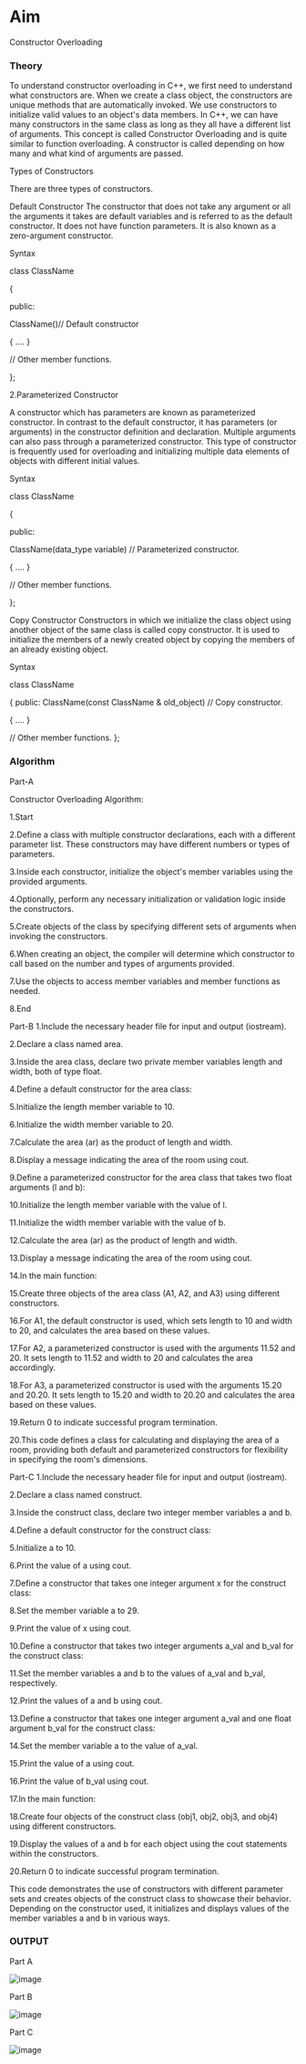 # Aim
Constructor Overloading

### Theory

To understand constructor overloading in C++, we first need to understand what constructors are. When we create a class object, the constructors are unique methods that are automatically invoked. We use constructors to initialize valid values to an object's data members. In C++, we can have many constructors in the same class as long as they all have a different list of arguments. This concept is called Constructor Overloading and is quite similar to function overloading. A constructor is called depending on how many and what kind of arguments are passed.

Types of Constructors

There are three types of constructors.

Default Constructor
The constructor that does not take any argument or all the arguments it takes are default variables and is referred to as the default constructor. It does not have function parameters. It is also known as a zero-argument constructor.

Syntax

class ClassName

{

public:

ClassName()// Default constructor

{ .... }

// Other member functions.

};

2.Parameterized Constructor

A constructor which has parameters are known as parameterized constructor. In contrast to the default constructor, it has parameters (or arguments) in the constructor definition and declaration. Multiple arguments can also pass through a parameterized constructor. This type of constructor is frequently used for overloading and initializing multiple data elements of objects with different initial values.

Syntax

class ClassName

{

public:

ClassName(data_type variable) // Parameterized constructor.

{ .... }

// Other member functions.

};

Copy Constructor
Constructors in which we initialize the class object using another object of the same class is called copy constructor. It is used to initialize the members of a newly created object by copying the members of an already existing object.

Syntax

class ClassName

{ public: ClassName(const ClassName & old_object) // Copy constructor.

{
    ....
}

// Other member functions.
};

### Algorithm

Part-A

Constructor Overloading Algorithm:

1.Start

2.Define a class with multiple constructor declarations, each with a different parameter list. These constructors may have different numbers or types of parameters.

3.Inside each constructor, initialize the object's member variables using the provided arguments.

4.Optionally, perform any necessary initialization or validation logic inside the constructors.

5.Create objects of the class by specifying different sets of arguments when invoking the constructors.

6.When creating an object, the compiler will determine which constructor to call based on the number and types of arguments provided.

7.Use the objects to access member variables and member functions as needed.

8.End

Part-B
1.Include the necessary header file for input and output (iostream).

2.Declare a class named area.

3.Inside the area class, declare two private member variables length and width, both of type float.

4.Define a default constructor for the area class:

5.Initialize the length member variable to 10.

6.Initialize the width member variable to 20.

7.Calculate the area (ar) as the product of length and width.

8.Display a message indicating the area of the room using cout.

9.Define a parameterized constructor for the area class that takes two float arguments (l and b):

10.Initialize the length member variable with the value of l.

11.Initialize the width member variable with the value of b.

12.Calculate the area (ar) as the product of length and width.

13.Display a message indicating the area of the room using cout.

14.In the main function:

15.Create three objects of the area class (A1, A2, and A3) using different constructors.

16.For A1, the default constructor is used, which sets length to 10 and width to 20, and calculates the area based on these values.

17.For A2, a parameterized constructor is used with the arguments 11.52 and 20. It sets length to 11.52 and width to 20 and calculates the area accordingly.

18.For A3, a parameterized constructor is used with the arguments 15.20 and 20.20. It sets length to 15.20 and width to 20.20 and calculates the area based on these values.

19.Return 0 to indicate successful program termination.

20.This code defines a class for calculating and displaying the area of a room, providing both default and parameterized constructors for flexibility in specifying the room's dimensions.

Part-C
1.Include the necessary header file for input and output (iostream).

2.Declare a class named construct.

3.Inside the construct class, declare two integer member variables a and b.

4.Define a default constructor for the construct class:

5.Initialize a to 10.

6.Print the value of a using cout.

7.Define a constructor that takes one integer argument x for the construct class:

8.Set the member variable a to 29.

9.Print the value of x using cout.

10.Define a constructor that takes two integer arguments a_val and b_val for the construct class:

11.Set the member variables a and b to the values of a_val and b_val, respectively.

12.Print the values of a and b using cout.

13.Define a constructor that takes one integer argument a_val and one float argument b_val for the construct class:

14.Set the member variable a to the value of a_val.

15.Print the value of a using cout.

16.Print the value of b_val using cout.

17.In the main function:

18.Create four objects of the construct class (obj1, obj2, obj3, and obj4) using different constructors.

19.Display the values of a and b for each object using the cout statements within the constructors.

20.Return 0 to indicate successful program termination.

This code demonstrates the use of constructors with different parameter sets and creates objects of the construct class to showcase their behavior. Depending on the constructor used, it initializes and displays values of the member variables a and b in various ways.

### OUTPUT

Part A

![image](https://github.com/Sanika-Desai/Constructor-Overloading/assets/142314095/24cf2ea0-cc22-4de5-af8f-102c794e02e7)


Part B

![image](https://github.com/Sanika-Desai/Constructor-Overloading/assets/142314095/8d724b87-4e34-4140-8be6-708de3cda625)



Part C

![image](https://github.com/Sanika-Desai/Constructor-Overloading/assets/142314095/b3dcf98a-17b2-47fd-b96b-0576b84fff55)



























